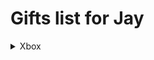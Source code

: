 # Gifts list for Jay
<div class="accordion">
<details class="accordion-item">
  <summary role="button" class="accordion-button">Xbox</summary>
  <details class="accordion-item">
  <summary role="button" class="accordion button">Manette Xbox</summary>
  79$
![Image de la manette](https://bfasset.costco-static.com/U447IH35/as/8rt6j4qpfvz4r9r6wrhnqg/1867336-894__1?auto=webp&amp;format=jpg&width=600&height=600&fit=bounds&canvas=600,600)
[Costco](https://www.costco.ca/xbox---manette-sans-fils-sky-cipher-%c3%a9dition-sp%c3%a9ciale.product.4000304282.html)

</details>
</details>
</div>